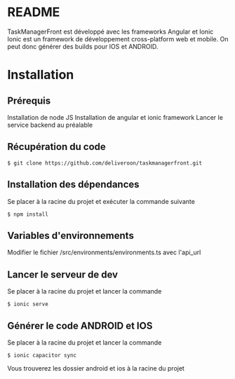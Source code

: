 # README

TaskManagerFront est développé avec les frameworks Angular et Ionic 
Ionic est un framework de développement cross-platform web et mobile. On peut donc générer des builds pour IOS et ANDROID.
 

# Installation

## Prérequis

Installation de node JS
Installation de angular et ionic framework
Lancer le service backend au préalable

## Récupération du code

    $ git clone https://github.com/deliveroon/taskmanagerfront.git
    
## Installation des dépendances
Se placer à la racine du projet et exécuter la commande suivante 

    $ npm install

## Variables d'environnements

Modifier le fichier /src/environments/environments.ts avec l'api_url

## Lancer le serveur de dev

Se placer à la racine du projet et lancer la commande

    $ ionic serve

## Générer le code ANDROID et IOS

Se placer à la racine du projet et lancer la commande

    $ ionic capacitor sync
    
Vous trouverez les dossier android et ios à la racine du projet
    

